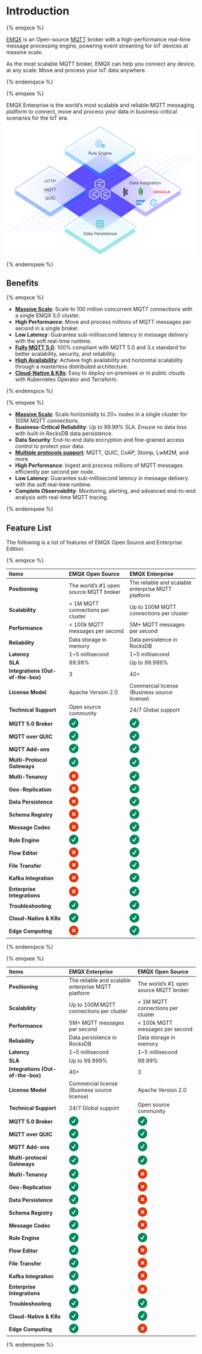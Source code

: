 # Introduction

{% emqxce %}

[EMQX](https://www.emqx.com/en/products/emqx) is an Open-source [MQTT](https://mqtt.org/) broker with a high-performance real-time message processing engine, powering event streaming for IoT devices at massive scale.

As the most scalable MQTT broker, EMQX can help you connect any device, at any scale. Move and process your IoT data anywhere.

{% endemqxce %}

{% emqxee %}

EMQX Enterprise is the world’s most scalable and reliable MQTT messaging platform to connect, move and process your data in business-critical scenarios for the IoT era.

<img src="./assets/EMQX-enterprise.png" alt="EMQX-enterprise" style="zoom:50%;" />

{% endemqxee %}

## Benefits

{% emqxce %}

- **[Massive Scale](https://www.emqx.com/en/blog/how-emqx-5-0-achieves-100-million-mqtt-connections)**: Scale to 100 million concurrent MQTT connections with a single EMQX 5.0 cluster.
- **High Performance**: Move and process millions of MQTT messages per second in a single broker.
- **Low Latency**: Guarantee sub-millisecond latency in message delivery with the soft real-time runtime.
- **[Fully MQTT 5.0](https://www.emqx.com/en/blog/introduction-to-mqtt-5)**: 100% compliant with MQTT 5.0 and 3.x standard for better scalability, security, and reliability.
- **[High Availability](./deploy/cluster/mria-introduction)**: Achieve high availability and horizontal scalability through a masterless distributed architecture.
- **[Cloud-Native & K8s](https://www.emqx.com/en/emqx-kubernetes-operator)**: Easy to deploy on-premises or in public clouds with Kubernetes Operator and Terraform.

{% endemqxce %}

{% emqxee %}

- **[Massive Scale](https://www.emqx.com/en/blog/how-emqx-5-0-achieves-100-million-mqtt-connections)**: Scale horizontally to 20+ nodes in a single cluster for 100M MQTT connections.
- **Business-Critical Reliability**: Up to 99.99% SLA. Ensure no data loss with built-in RocksDB data persistence.
- **Data Security**: End-to-end data encryption and fine-grained access control to protect your data.
- **[Multiple protocols support](https://www.emqx.com/en/blog/iot-protocols-mqtt-coap-lwm2m)**: MQTT, QUIC, CoAP, Stomp, LwM2M, and more
- **High Performance**: Ingest and process millions of MQTT messages efficiently per second per node.
- **Low Latency**: Guarantee sub-millisecond latency in message delivery with the soft real-time runtime.
- **Complete Observability**: Monitoring, alerting, and advanced end-to-end analysis with real-time MQTT tracing.

{% endemqxee %}

## Feature List

The following is a list of features of EMQX Open Source and Enterprise Edition.

{% emqxce %}

| **Items**                         | **EMQX Open Source**                                        | **EMQX Enterprise**                                         |
| :-------------------------------- | :---------------------------------------------------------- | :---------------------------------------------------------- |
| **Positioning**                   | The world’s #1 open source MQTT broker                      | The reliable and scalable enterprise MQTT platform          |
| **Scalability**                   | < 1M MQTT connections per cluster                           | Up to 100M MQTT connections per cluster                     |
| **Performance**                   | < 100k MQTT messages per second                             | 5M+ MQTT messages per second                                |
| **Reliability**                   | Data storage in memory                                      | Data persistence in RocksDB                                 |
| **Latency**                       | 1~5 millisecond                                             | 1~5 millisecond                                             |
| **SLA**                           | 99.99%                                                      | Up to 99.999%                                               |
| **Integrations (Out-of-the-box)** | 3                                                           | 40+                                                         |
| **License Model**                 | Apache Version 2.0                                          | Commercial license (Business source license)                |
| **Technical Support**             | Open source community                                       | 24/7 Global support                                         |
| **MQTT 5.0 Broker**               | <img src="./assets/check_mark_64.png"  style="zoom:40%;" /> | <img src="./assets/check_mark_64.png"  style="zoom:40%;" /> |
| **MQTT over QUIC**                | <img src="./assets/check_mark_64.png"  style="zoom:40%;" /> | <img src="./assets/check_mark_64.png"  style="zoom:40%;" /> |
| **MQTT Add-ons**                  | <img src="./assets/check_mark_64.png"  style="zoom:40%;" /> | <img src="./assets/check_mark_64.png"  style="zoom:40%;" /> |
| **Multi-Protocol Gateways**       | <img src="./assets/check_mark_64.png"  style="zoom:40%;" /> | <img src="./assets/check_mark_64.png"  style="zoom:40%;" /> |
| **Multi-Tenancy**                 | <img src="./assets/cross_mark_64.png" style="zoom:40%;" />  | <img src="./assets/check_mark_64.png"  style="zoom:40%;" /> |
| **Geo-Replication**               | <img src="./assets/cross_mark_64.png" style="zoom:40%;" />  | <img src="./assets/check_mark_64.png"  style="zoom:40%;" /> |
| **Data Persistence**              | <img src="./assets/cross_mark_64.png" style="zoom:40%;" />  | <img src="./assets/check_mark_64.png"  style="zoom:40%;" /> |
| **Schema Registry**               | <img src="./assets/cross_mark_64.png" style="zoom:40%;" />  | <img src="./assets/check_mark_64.png"  style="zoom:40%;" /> |
| **Message Codec**                 | <img src="./assets/cross_mark_64.png" style="zoom:40%;" />  | <img src="./assets/check_mark_64.png"  style="zoom:40%;" /> |
| **Rule Engine**                   | <img src="./assets/check_mark_64.png" style="zoom:40%;" />  | <img src="./assets/check_mark_64.png" style="zoom:40%;" />  |
| **Flow Editor**                   | <img src="./assets/cross_mark_64.png" style="zoom:40%;" />  | <img src="./assets/check_mark_64.png" style="zoom:40%;" />  |
| **File Transfer**                 | <img src="./assets/cross_mark_64.png" style="zoom:40%;" />  | <img src="./assets/check_mark_64.png" style="zoom:40%;" />  |
| **Kafka Integration**             | <img src="./assets/cross_mark_64.png" style="zoom:40%;" />  | <img src="./assets/check_mark_64.png" style="zoom:40%;" />  |
| **Enterprise Integrations**       | <img src="./assets/cross_mark_64.png" style="zoom:40%;" />  | <img src="./assets/check_mark_64.png" style="zoom:40%;" />  |
| **Troubleshooting**               | <img src="./assets/check_mark_64.png" style="zoom:40%;" />  | <img src="./assets/check_mark_64.png" style="zoom:40%;" />  |
| **Cloud-Native & K8s**            | <img src="./assets/check_mark_64.png" style="zoom:40%;" />  | <img src="./assets/check_mark_64.png" style="zoom:40%;" />  |
| **Edge Computing**                | <img src="./assets/cross_mark_64.png" style="zoom:40%;" />  | <img src="./assets/check_mark_64.png" style="zoom:40%;" />  |

{% endemqxce %}

{% emqxee %}

| **Items**                         | **EMQX Enterprise**                                         | **EMQX Open Source**                                        |
| :-------------------------------- | :---------------------------------------------------------- | :---------------------------------------------------------- |
| **Positioning**                   | The reliable and scalable enterprise MQTT platform          | The world’s #1 open source MQTT broker                      |
| **Scalability**                   | Up to 100M MQTT connections per cluster                     | < 1M MQTT connections per cluster                           |
| **Performance**                   | 5M+ MQTT messages per second                                | < 100k MQTT messages per second                             |
| **Reliability**                   | Data persistence in RocksDB                                 | Data storage in memory                                      |
| **Latency**                       | 1~5 millisecond                                             | 1~5 millisecond                                             |
| **SLA**                           | Up to 99.999%                                               | 99.99%                                                      |
| **Integrations (Out-of-the-box)** | 40+                                                         | 3                                                           |
| **License Model**                 | Commercial license (Business source license)                | Apache Version 2.0                                          |
| **Technical Support**             | 24/7 Global support                                         | Open source community                                       |
| **MQTT 5.0 Broker**               | <img src="./assets/check_mark_64.png"  style="zoom:40%;" /> | <img src="./assets/check_mark_64.png"  style="zoom:40%;" /> |
| **MQTT over QUIC**                | <img src="./assets/check_mark_64.png"  style="zoom:40%;" /> | <img src="./assets/check_mark_64.png"  style="zoom:40%;" /> |
| **MQTT Add-ons**                  | <img src="./assets/check_mark_64.png"  style="zoom:40%;" /> | <img src="./assets/check_mark_64.png"  style="zoom:40%;" /> |
| **Multi-protocol Gateways**       | <img src="./assets/check_mark_64.png"  style="zoom:40%;" /> | <img src="./assets/check_mark_64.png"  style="zoom:40%;" /> |
| **Multi-Tenancy**                 | <img src="./assets/check_mark_64.png"  style="zoom:40%;" /> | <img src="./assets/cross_mark_64.png" style="zoom:40%;" />  |
| **Geo-Replication**               | <img src="./assets/check_mark_64.png"  style="zoom:40%;" /> | <img src="./assets/cross_mark_64.png" style="zoom:40%;" />  |
| **Data Persistence**              | <img src="./assets/check_mark_64.png"  style="zoom:40%;" /> | <img src="./assets/cross_mark_64.png" style="zoom:40%;" />  |
| **Schema Registry**               | <img src="./assets/check_mark_64.png"  style="zoom:40%;" /> | <img src="./assets/cross_mark_64.png" style="zoom:40%;" />  |
| **Message Codec**                 | <img src="./assets/check_mark_64.png"  style="zoom:40%;" /> | <img src="./assets/cross_mark_64.png" style="zoom:40%;" />  |
| **Rule Engine**                   | <img src="./assets/check_mark_64.png" style="zoom:40%;" />  | <img src="./assets/check_mark_64.png" style="zoom:40%;" />  |
| **Flow Editor**                   | <img src="./assets/check_mark_64.png" style="zoom:40%;" />  | <img src="./assets/cross_mark_64.png" style="zoom:40%;" />  |
| **File Transfer**                 | <img src="./assets/check_mark_64.png" style="zoom:40%;" />  | <img src="./assets/cross_mark_64.png" style="zoom:40%;" />  |
| **Kafka Integration**             | <img src="./assets/check_mark_64.png" style="zoom:40%;" />  | <img src="./assets/cross_mark_64.png" style="zoom:40%;" />  |
| **Enterprise Integrations**       | <img src="./assets/check_mark_64.png" style="zoom:40%;" />  | <img src="./assets/cross_mark_64.png" style="zoom:40%;" />  |
| **Troubleshooting**               | <img src="./assets/check_mark_64.png" style="zoom:40%;" />  | <img src="./assets/check_mark_64.png" style="zoom:40%;" />  |
| **Cloud-Native & K8s**            | <img src="./assets/check_mark_64.png" style="zoom:40%;" />  | <img src="./assets/check_mark_64.png" style="zoom:40%;" />  |
| **Edge Computing**                | <img src="./assets/check_mark_64.png" style="zoom:40%;" />  | <img src="./assets/cross_mark_64.png" style="zoom:40%;" />  |

{% endemqxee %}
